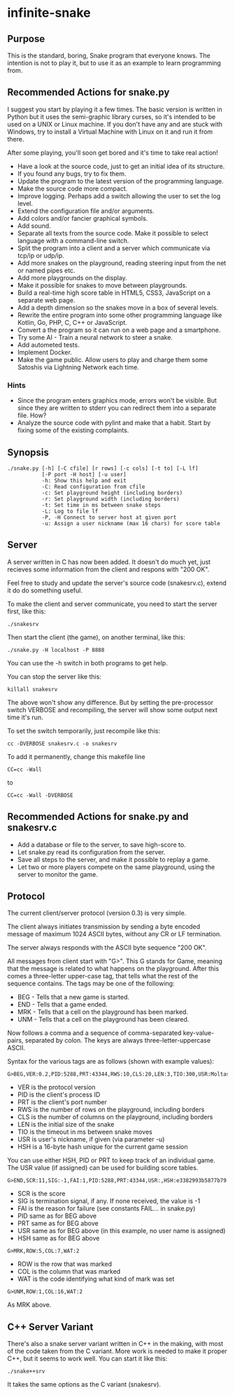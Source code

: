 # infinite-snake

## Purpose

This is the standard, boring, Snake program that everyone knows.
The intention is not to play it,
but to use it as an example to learn programming from.

## Recommended Actions for snake.py

I suggest you start by playing it a few times.
The basic version is written in Python but it uses the semi-graphic
library curses, so it's intended to be used on a UNIX or Linux machine.
If you don't have any and are stuck with Windows, try to install a
Virtual Machine with Linux on it and run it from there.

After some playing, you'll soon get bored and it's time to take real action!

- Have a look at the source code, just to get an initial idea of its structure.
- If you found any bugs, try to fix them.
- Update the program to the latest version of the programming language.
- Make the source code more compact.
- Improve logging. Perhaps add a switch allowing the user to set the log level.
- Extend the configuration file and/or arguments.
- Add colors and/or fancier graphical symbols.
- Add sound.
- Separate all texts from the source code. Make it possible to select language with a command-line switch.
- Split the program into a client and a server which communicate via tcp/ip or udp/ip.
- Add more snakes on the playground, reading steering input from the net or named pipes etc.
- Add more playgrounds on the display.
- Make it possible for snakes to move between playgrounds.
- Build a real-time high score table in HTML5, CSS3, JavaScript on a separate web page.
- Add a depth dimension so the snakes move in a box of several levels.
- Rewrite the entire program into some other programming language like Kotlin, Go, PHP, C, C++ or JavaScript.
- Convert a the program so it can run on a web page and a smartphone.
- Try some AI - Train a neural network to steer a snake.
- Add autometed tests.
- Implement Docker.
- Make the game public. Allow users to play and charge them some Satoshis via Lightning Network each time.

### Hints

- Since the program enters graphics mode, errors won't be visible. But since they are written to stderr you can redirect them into a separate file. How?
- Analyze the source code with pylint and make that a habit. Start by fixing some of the existing complaints.


## Synopsis

```
./snake.py [-h] [-C cfile] [r rows] [-c cols] [-t to] [-L lf]
           [-P port -H host] [-u user]
           -h: Show this help and exit
           -C: Read configuration from cfile
           -c: Set playground height (including borders)
           -r: Set playground width (including borders)
           -t: Set time in ms between snake steps
           -L: Log to file lf
           -P, -H Connect to server host at given port
           -u: Assign a user nickname (max 16 chars) for score table
```

## Server

A server written in C has now been added. It doesn't do much yet, just
recieves some information from the client and respons with "200 OK".

Feel free to study and update the server's source code (snakesrv.c),
extend it do do something useful.

To make the client and server communicate, you need to start the server
first, like this:

```
./snakesrv
```

Then start the client (the game), on another terminal, like this:

```
./snake.py -H localhost -P 8888
```

You can use the -h switch in both programs to get help.

You can stop the server like this:

```
killall snakesrv
```

The above won't show any difference. But by setting the pre-processor
switch VERBOSE and recompiling, the server will show some output next
time it's run.

To set the switch temporarily, just recompile like this:

```
cc -DVERBOSE snakesrv.c -o snakesrv
```

To add it permanently, change this makefile line
```
CC=cc -Wall
```
to
```
CC=cc -Wall -DVERBOSE
```

## Recommended Actions for snake.py and snakesrv.c

- Add a database or file to the server, to save high-score to.
- Let snake.py read its configuration from the server.
- Save all steps to the server, and make it possible to replay a game.
- Let two or more players compete on the same playground, using the server to monitor the game.


## Protocol

The current client/server protocol (version 0.3) is very simple.

The client always initiates transmission by sending a byte encoded
message of maximum 1024 ASCII bytes, without any CR or LF termination.

The server always responds with the ASCII byte sequence "200 OK".

All messages from client start with "G>". This G stands for Game, meaning
that the message is related to what happens on the playground.
After this comes a three-letter upper-case tag, that tells what the rest
of the sequence contains. The tags may be one of the following:

- BEG - Tells that a new game is started.
- END - Tells that a game ended.
- MRK - Tells that a cell on the playground has been marked.
- UNM - Tells that a cell on the playground has been cleared.

Now follows a comma and a sequence of comma-separated key-value-pairs,
separated by colon. The keys are always three-letter-uppercase ASCII.

Syntax for the various tags are as follows (shown with example values):

```
G>BEG,VER:0.2,PID:5288,PRT:43344,RWS:10,CLS:20,LEN:3,TIO:300,USR:Moltas,HSH:e3382993b5877b79
```

- VER is the protocol version
- PID is the client's process ID
- PRT is the client's port number
- RWS is the number of rows on the playground, including borders
- CLS is the number of columns on the playground, including borders
- LEN is the initial size of the snake
- TIO is the timeout in ms between snake moves
- USR is user's nickname, if given (via parameter -u)
- HSH is a 16-byte hash unique for the current game session

You can use either HSH, PID or PRT to keep track of an individual game.
The USR value (if assigned) can be used for building score tables.

```
G>END,SCR:11,SIG:-1,FAI:1,PID:5288,PRT:43344,USR:,HSH:e3382993b5877b79
```

- SCR is the score
- SIG is termination signal, if any. If none received, the value is -1
- FAI is the reason for failure (see constants FAIL... in snake.py)
- PID same as for BEG above
- PRT same as for BEG above
- USR same as for BEG above (in this example, no user name is assigned)
- HSH same as for BEG above

```
G>MRK,ROW:5,COL:7,WAT:2
```

- ROW is the row that was marked
- COL is the column that was marked
- WAT is the code identifying what kind of mark was set

```
G>UNM,ROW:1,COL:16,WAT:2
```

As MRK above.


## C++ Server Variant

There's also a snake server variant written in C++ in the making, with
most of the code taken from the C variant. More work is needed to make it
proper C++, but it seems to work well. You can start it like this:

```
./snake++srv
```

It takes the same options as the C variant (snakesrv).
